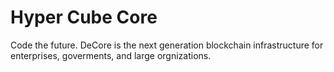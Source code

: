 # Hyper Cube Core
Code the future. DeCore is the next generation blockchain infrastructure for enterprises, goverments, and large orgnizations.
